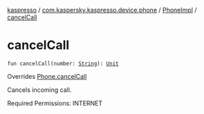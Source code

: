 [kaspresso](../../index.md) / [com.kaspersky.kaspresso.device.phone](../index.md) / [PhoneImpl](index.md) / [cancelCall](./cancel-call.md)

# cancelCall

`fun cancelCall(number: `[`String`](https://kotlinlang.org/api/latest/jvm/stdlib/kotlin/-string/index.html)`): `[`Unit`](https://kotlinlang.org/api/latest/jvm/stdlib/kotlin/-unit/index.html)

Overrides [Phone.cancelCall](../-phone/cancel-call.md)

Cancels incoming call.

Required Permissions: INTERNET

